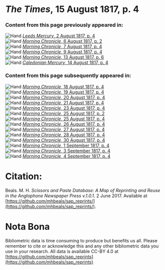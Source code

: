 # *The Times*, 15 August 1817, p. 4  
  
### Content from this page previously appeared in:  
![Hand](http://scissorsandpaste.net/wp-content/uploads/2017/06/smallhandpointer.png) [*Leeds Mercury*, 2 August 1817, p. 4](https://mhbeals.github.io/sap_html/Leeds-Mercury/Leeds-Mercury-2-August-1817-p-4)  
![Hand](http://scissorsandpaste.net/wp-content/uploads/2017/06/smallhandpointer.png) [*Morning Chronicle*, 6 August 1817, p. 2](https://mhbeals.github.io/sap_html/Morning-Chronicle/Morning-Chronicle-6-August-1817-p-2)  
![Hand](http://scissorsandpaste.net/wp-content/uploads/2017/06/smallhandpointer.png) [*Morning Chronicle*, 7 August 1817, p. 4](https://mhbeals.github.io/sap_html/Morning-Chronicle/Morning-Chronicle-7-August-1817-p-4)  
![Hand](http://scissorsandpaste.net/wp-content/uploads/2017/06/smallhandpointer.png) [*Morning Chronicle*, 9 August 1817, p. 4](https://mhbeals.github.io/sap_html/Morning-Chronicle/Morning-Chronicle-9-August-1817-p-4)  
![Hand](http://scissorsandpaste.net/wp-content/uploads/2017/06/smallhandpointer.png) [*Morning Chronicle*, 13 August 1817, p. 6](https://mhbeals.github.io/sap_html/Morning-Chronicle/Morning-Chronicle-13-August-1817-p-6)  
![Hand](http://scissorsandpaste.net/wp-content/uploads/2017/06/smallhandpointer.png) [*Caledonian Mercury*, 14 August 1817, p. 4](https://mhbeals.github.io/sap_html/Caledonian-Mercury/Caledonian-Mercury-14-August-1817-p-4)  
  
### Content from this page subsequently appeared in:  
![Hand](http://scissorsandpaste.net/wp-content/uploads/2017/06/smallhandpointer.png) [*Morning Chronicle*, 18 August 1817, p. 4](https://mhbeals.github.io/sap_html/Morning-Chronicle/Morning-Chronicle-18-August-1817-p-4)  
![Hand](http://scissorsandpaste.net/wp-content/uploads/2017/06/smallhandpointer.png) [*Morning Chronicle*, 19 August 1817, p. 4](https://mhbeals.github.io/sap_html/Morning-Chronicle/Morning-Chronicle-19-August-1817-p-4)  
![Hand](http://scissorsandpaste.net/wp-content/uploads/2017/06/smallhandpointer.png) [*Morning Chronicle*, 20 August 1817, p. 4](https://mhbeals.github.io/sap_html/Morning-Chronicle/Morning-Chronicle-20-August-1817-p-4)  
![Hand](http://scissorsandpaste.net/wp-content/uploads/2017/06/smallhandpointer.png) [*Morning Chronicle*, 21 August 1817, p. 4](https://mhbeals.github.io/sap_html/Morning-Chronicle/Morning-Chronicle-21-August-1817-p-4)  
![Hand](http://scissorsandpaste.net/wp-content/uploads/2017/06/smallhandpointer.png) [*Morning Chronicle*, 23 August 1817, p. 4](https://mhbeals.github.io/sap_html/Morning-Chronicle/Morning-Chronicle-23-August-1817-p-4)  
![Hand](http://scissorsandpaste.net/wp-content/uploads/2017/06/smallhandpointer.png) [*Morning Chronicle*, 25 August 1817, p. 2](https://mhbeals.github.io/sap_html/Morning-Chronicle/Morning-Chronicle-25-August-1817-p-2)  
![Hand](http://scissorsandpaste.net/wp-content/uploads/2017/06/smallhandpointer.png) [*Morning Chronicle*, 25 August 1817, p. 4](https://mhbeals.github.io/sap_html/Morning-Chronicle/Morning-Chronicle-25-August-1817-p-4)  
![Hand](http://scissorsandpaste.net/wp-content/uploads/2017/06/smallhandpointer.png) [*Morning Chronicle*, 26 August 1817, p. 4](https://mhbeals.github.io/sap_html/Morning-Chronicle/Morning-Chronicle-26-August-1817-p-4)  
![Hand](http://scissorsandpaste.net/wp-content/uploads/2017/06/smallhandpointer.png) [*Morning Chronicle*, 27 August 1817, p. 4](https://mhbeals.github.io/sap_html/Morning-Chronicle/Morning-Chronicle-27-August-1817-p-4)  
![Hand](http://scissorsandpaste.net/wp-content/uploads/2017/06/smallhandpointer.png) [*Morning Chronicle*, 28 August 1817, p. 4](https://mhbeals.github.io/sap_html/Morning-Chronicle/Morning-Chronicle-28-August-1817-p-4)  
![Hand](http://scissorsandpaste.net/wp-content/uploads/2017/06/smallhandpointer.png) [*Morning Chronicle*, 30 August 1817, p. 4](https://mhbeals.github.io/sap_html/Morning-Chronicle/Morning-Chronicle-30-August-1817-p-4)  
![Hand](http://scissorsandpaste.net/wp-content/uploads/2017/06/smallhandpointer.png) [*Morning Chronicle*, 1 September 1817, p. 4](https://mhbeals.github.io/sap_html/Morning-Chronicle/Morning-Chronicle-1-September-1817-p-4)  
![Hand](http://scissorsandpaste.net/wp-content/uploads/2017/06/smallhandpointer.png) [*Morning Chronicle*, 3 September 1817, p. 4](https://mhbeals.github.io/sap_html/Morning-Chronicle/Morning-Chronicle-3-September-1817-p-4)  
![Hand](http://scissorsandpaste.net/wp-content/uploads/2017/06/smallhandpointer.png) [*Morning Chronicle*, 4 September 1817, p. 4](https://mhbeals.github.io/sap_html/Morning-Chronicle/Morning-Chronicle-4-September-1817-p-4)  


# Citation: 

Beals. M. H. *Scissors and Paste Database: A Map of Reprinting and Reuse in the Anglophone Newspaper Press v.1.0.1.* 2 June 2017. Available at [https://github.com/mhbeals/sap_reprints/](https://github.com/mhbeals/sap_reprints/). 

# Nota Bona

Bibliometric data is time consuming to produce but benefits us all. Please remember to cite or acknowledge this and any other bibliometric data you use in your research. All data is available CC-BY 4.0 at [https://github.com/mhbeals/sap_reprints](https://github.com/mhbeals/sap_reprints)